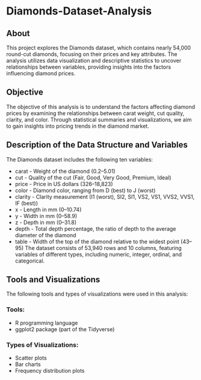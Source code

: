 # Diamonds-Dataset-Analysis
## About
This project explores the Diamonds dataset, which contains nearly 54,000 round-cut diamonds, focusing on their prices and key attributes. The analysis utilizes data visualization and descriptive statistics to uncover relationships between variables, providing insights into the factors influencing diamond prices.

## Objective
The objective of this analysis is to understand the factors affecting diamond prices by examining the relationships between carat weight, cut quality, clarity, and color. Through statistical summaries and visualizations, we aim to gain insights into pricing trends in the diamond market.

## Description of the Data Structure and Variables
The Diamonds dataset includes the following ten variables:

- carat - Weight of the diamond (0.2–5.01)
- cut - Quality of the cut (Fair, Good, Very Good, Premium, Ideal)
- price - Price in US dollars ($326–$18,823)
- color - Diamond color, ranging from D (best) to J (worst)
- clarity - Clarity measurement (I1 (worst), SI2, SI1, VS2, VS1, VVS2, VVS1, IF (best))
- x - Length in mm (0–10.74)
- y - Width in mm (0–58.9)
- z - Depth in mm (0–31.8)
- depth - Total depth percentage, the ratio of depth to the average diameter of the diamond
- table - Width of the top of the diamond relative to the widest point (43–95)
The dataset consists of 53,940 rows and 10 columns, featuring variables of different types, including numeric, integer, ordinal, and categorical.

## Tools and Visualizations
The following tools and types of visualizations were used in this analysis:

### Tools:

- R programming language
- ggplot2 package (part of the Tidyverse)  
### Types of Visualizations:

- Scatter plots  
- Bar charts 
- Frequency distribution plots 
